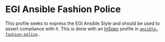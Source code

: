 # EGI Ansible Fashion Police

This profile seeks to express the EGI Ansible Style and should be used to assert compliance with it.
This is done with an [InSpec](https://inspec.io) profile in [`ansible-fashion-police`](ansible-fashion-police)..